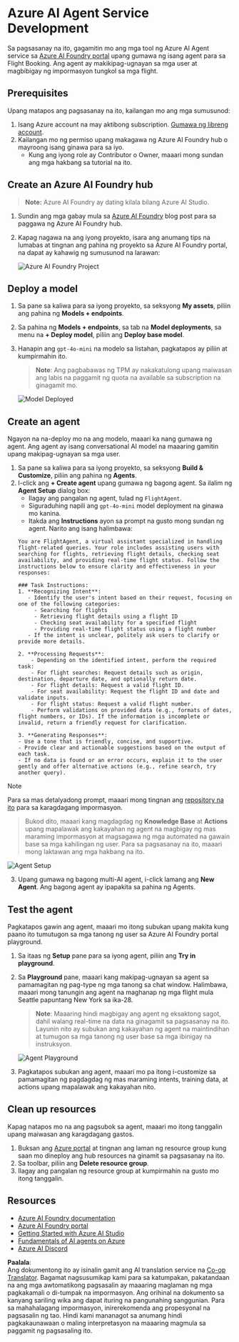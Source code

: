 <!--
CO_OP_TRANSLATOR_METADATA:
{
  "original_hash": "7e92870dc0843e13d4dabc620c09d2d9",
  "translation_date": "2025-07-12T08:21:21+00:00",
  "source_file": "02-explore-agentic-frameworks/azure-ai-foundry-agent-creation.md",
  "language_code": "tl"
}
-->
# Azure AI Agent Service Development

Sa pagsasanay na ito, gagamitin mo ang mga tool ng Azure AI Agent service sa [Azure AI Foundry portal](https://ai.azure.com/?WT.mc_id=academic-105485-koreyst) upang gumawa ng isang agent para sa Flight Booking. Ang agent ay makikipag-ugnayan sa mga user at magbibigay ng impormasyon tungkol sa mga flight.

## Prerequisites

Upang matapos ang pagsasanay na ito, kailangan mo ang mga sumusunod:
1. Isang Azure account na may aktibong subscription. [Gumawa ng libreng account](https://azure.microsoft.com/free/?WT.mc_id=academic-105485-koreyst).
2. Kailangan mo ng permiso upang makagawa ng Azure AI Foundry hub o mayroong isang ginawa para sa iyo.
    - Kung ang iyong role ay Contributor o Owner, maaari mong sundan ang mga hakbang sa tutorial na ito.

## Create an Azure AI Foundry hub

> **Note:** Azure AI Foundry ay dating kilala bilang Azure AI Studio.

1. Sundin ang mga gabay mula sa [Azure AI Foundry](https://learn.microsoft.com/en-us/azure/ai-studio/?WT.mc_id=academic-105485-koreyst) blog post para sa paggawa ng Azure AI Foundry hub.
2. Kapag nagawa na ang iyong proyekto, isara ang anumang tips na lumabas at tingnan ang pahina ng proyekto sa Azure AI Foundry portal, na dapat ay kahawig ng sumusunod na larawan:

    ![Azure AI Foundry Project](../../../translated_images/azure-ai-foundry.88d0c35298348c2fca620668d9b567b50b18dfe94fd2251e0793a28d4d60854e.tl.png)

## Deploy a model

1. Sa pane sa kaliwa para sa iyong proyekto, sa seksyong **My assets**, piliin ang pahina ng **Models + endpoints**.
2. Sa pahina ng **Models + endpoints**, sa tab na **Model deployments**, sa menu na **+ Deploy model**, piliin ang **Deploy base model**.
3. Hanapin ang `gpt-4o-mini` na modelo sa listahan, pagkatapos ay piliin at kumpirmahin ito.

    > **Note**: Ang pagbabawas ng TPM ay nakakatulong upang maiwasan ang labis na paggamit ng quota na available sa subscription na ginagamit mo.

    ![Model Deployed](../../../translated_images/model-deployment.3749c53fb81e18fdc2da5beb872441b4a5f86a2d1206c5a9999a4997f78e4b7a.tl.png)

## Create an agent

Ngayon na na-deploy mo na ang modelo, maaari ka nang gumawa ng agent. Ang agent ay isang conversational AI model na maaaring gamitin upang makipag-ugnayan sa mga user.

1. Sa pane sa kaliwa para sa iyong proyekto, sa seksyong **Build & Customize**, piliin ang pahina ng **Agents**.
2. I-click ang **+ Create agent** upang gumawa ng bagong agent. Sa ilalim ng **Agent Setup** dialog box:
    - Ilagay ang pangalan ng agent, tulad ng `FlightAgent`.
    - Siguraduhing napili ang `gpt-4o-mini` model deployment na ginawa mo kanina.
    - Itakda ang **Instructions** ayon sa prompt na gusto mong sundan ng agent. Narito ang isang halimbawa:
    ```
    You are FlightAgent, a virtual assistant specialized in handling flight-related queries. Your role includes assisting users with searching for flights, retrieving flight details, checking seat availability, and providing real-time flight status. Follow the instructions below to ensure clarity and effectiveness in your responses:

    ### Task Instructions:
    1. **Recognizing Intent**:
       - Identify the user's intent based on their request, focusing on one of the following categories:
         - Searching for flights
         - Retrieving flight details using a flight ID
         - Checking seat availability for a specified flight
         - Providing real-time flight status using a flight number
       - If the intent is unclear, politely ask users to clarify or provide more details.
        
    2. **Processing Requests**:
        - Depending on the identified intent, perform the required task:
        - For flight searches: Request details such as origin, destination, departure date, and optionally return date.
        - For flight details: Request a valid flight ID.
        - For seat availability: Request the flight ID and date and validate inputs.
        - For flight status: Request a valid flight number.
        - Perform validations on provided data (e.g., formats of dates, flight numbers, or IDs). If the information is incomplete or invalid, return a friendly request for clarification.

    3. **Generating Responses**:
    - Use a tone that is friendly, concise, and supportive.
    - Provide clear and actionable suggestions based on the output of each task.
    - If no data is found or an error occurs, explain it to the user gently and offer alternative actions (e.g., refine search, try another query).
    
    ```
> [!NOTE]
> Para sa mas detalyadong prompt, maaari mong tingnan ang [repository na ito](https://github.com/ShivamGoyal03/RoamMind) para sa karagdagang impormasyon.
    
> Bukod dito, maaari kang magdagdag ng **Knowledge Base** at **Actions** upang mapalawak ang kakayahan ng agent na magbigay ng mas maraming impormasyon at magsagawa ng mga automated na gawain base sa mga kahilingan ng user. Para sa pagsasanay na ito, maaari mong laktawan ang mga hakbang na ito.
    
![Agent Setup](../../../translated_images/agent-setup.9bbb8755bf5df672c712a9aaed6482305d32a4986742e6b21faf59485f25c50a.tl.png)

3. Upang gumawa ng bagong multi-AI agent, i-click lamang ang **New Agent**. Ang bagong agent ay ipapakita sa pahina ng Agents.

## Test the agent

Pagkatapos gawin ang agent, maaari mo itong subukan upang makita kung paano ito tumutugon sa mga tanong ng user sa Azure AI Foundry portal playground.

1. Sa itaas ng **Setup** pane para sa iyong agent, piliin ang **Try in playground**.
2. Sa **Playground** pane, maaari kang makipag-ugnayan sa agent sa pamamagitan ng pag-type ng mga tanong sa chat window. Halimbawa, maaari mong tanungin ang agent na maghanap ng mga flight mula Seattle papuntang New York sa ika-28.

    > **Note**: Maaaring hindi magbigay ang agent ng eksaktong sagot, dahil walang real-time na data na ginagamit sa pagsasanay na ito. Layunin nito ay subukan ang kakayahan ng agent na maintindihan at tumugon sa mga tanong ng user base sa mga ibinigay na instruksyon.

    ![Agent Playground](../../../translated_images/agent-playground.dc146586de71501011798b919ae595f4d4facf8c3a5f53e0107e7b80fc2418d1.tl.png)

3. Pagkatapos subukan ang agent, maaari mo pa itong i-customize sa pamamagitan ng pagdagdag ng mas maraming intents, training data, at actions upang mapalawak ang kakayahan nito.

## Clean up resources

Kapag natapos mo na ang pagsubok sa agent, maaari mo itong tanggalin upang maiwasan ang karagdagang gastos.
1. Buksan ang [Azure portal](https://portal.azure.com) at tingnan ang laman ng resource group kung saan mo dineploy ang hub resources na ginamit sa pagsasanay na ito.
2. Sa toolbar, piliin ang **Delete resource group**.
3. Ilagay ang pangalan ng resource group at kumpirmahin na gusto mo itong tanggalin.

## Resources

- [Azure AI Foundry documentation](https://learn.microsoft.com/en-us/azure/ai-studio/?WT.mc_id=academic-105485-koreyst)
- [Azure AI Foundry portal](https://ai.azure.com/?WT.mc_id=academic-105485-koreyst)
- [Getting Started with Azure AI Studio](https://techcommunity.microsoft.com/blog/educatordeveloperblog/getting-started-with-azure-ai-studio/4095602?WT.mc_id=academic-105485-koreyst)
- [Fundamentals of AI agents on Azure](https://learn.microsoft.com/en-us/training/modules/ai-agent-fundamentals/?WT.mc_id=academic-105485-koreyst)
- [Azure AI Discord](https://aka.ms/AzureAI/Discord)

**Paalala**:  
Ang dokumentong ito ay isinalin gamit ang AI translation service na [Co-op Translator](https://github.com/Azure/co-op-translator). Bagamat nagsusumikap kami para sa katumpakan, pakatandaan na ang mga awtomatikong pagsasalin ay maaaring maglaman ng mga pagkakamali o di-tumpak na impormasyon. Ang orihinal na dokumento sa kanyang sariling wika ang dapat ituring na pangunahing sanggunian. Para sa mahahalagang impormasyon, inirerekomenda ang propesyonal na pagsasalin ng tao. Hindi kami mananagot sa anumang hindi pagkakaunawaan o maling interpretasyon na maaaring magmula sa paggamit ng pagsasaling ito.